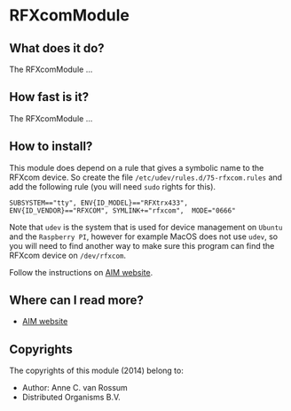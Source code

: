 <!-- Uses markdown syntax for neat display at github. This is the most important thing to your user. Be not afraid that
	you are too long-winded. If you tell someone what the Battacharyya distance is, they probably will appreciate
	that even if they already know. Be also clear about its complexity, say if it is exponential in time or the 
	number of pixels for example. 

	Tips on syntax:
	
	Use pictures:
	  ![picture](https://raw.github.com/git_username/git_repos/master/module_name/some_doc_folder/picture.jpg)

	Use math notation (http://stackoverflow.com/questions/11256433):
	- Experiment on http://latex.codecogs.com/gif.latex?c=\sqrt{E/m} to check your equation
	- Encode the math part c=\sqrt{E/m} on http://www.url-encode-decode.com/urlencode
	- And write it in markdown syntax as:
	   ![equation](http://latex.codecogs.com/gif.latex?c%3D%5Csqrt%7BE%2Fm%7D)
-->

# RFXcomModule

## What does it do?

The RFXcomModule ...

## How fast is it?

The RFXcomModule ...

## How to install?

This module does depend on a rule that gives a symbolic name to the RFXcom device. So create the file `/etc/udev/rules.d/75-rfxcom.rules` and add the following rule (you will need `sudo` rights for this).

    SUBSYSTEM=="tty", ENV{ID_MODEL}=="RFXtrx433", ENV{ID_VENDOR}=="RFXCOM", SYMLINK+="rfxcom",  MODE="0666"

Note that `udev` is the system that is used for device management on `Ubuntu` and the `Raspberry PI`, however for example MacOS does not use `udev`, so you will need to find another way to make sure this program can find the RFXcom device on `/dev/rfxcom`.

Follow the instructions on [AIM website](http://dobots.github.com/aim/). 

## Where can I read more?

* [AIM website](http://dobots.github.com/aim/) 

## Copyrights
The copyrights of this module (2014) belong to:

- Author: Anne C. van Rossum
- Distributed Organisms B.V.

